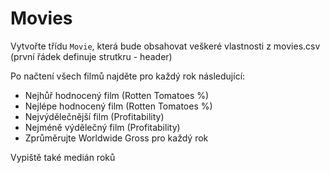 ﻿# Movies

Vytvořte třídu `Movie`, která bude obsahovat veškeré vlastnosti z movies.csv (první řádek definuje strutkru - header)

Po načtení všech filmů najděte pro každý rok následující: 
- Nejhůř hodnocený film (Rotten Tomatoes %)
- Nejlépe hodnocený film (Rotten Tomatoes %)
- Nejvýdělečnější film (Profitability)
- Nejméně výdělečný film (Profitability)
- Zprůměrujte Worldwide Gross pro každý rok

Vypiště také medián roků
